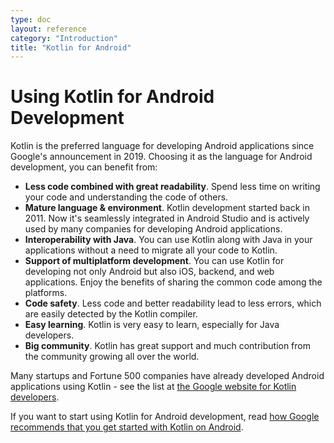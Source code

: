 ```yaml
---
type: doc
layout: reference
category: "Introduction"
title: "Kotlin for Android"
---
```


# Using Kotlin for Android Development

Kotlin is the preferred language for developing Android applications since Google's announcement in 2019. Choosing it as the language for Android development, you can benefit from:

* **Less code combined with great readability**. Spend less time on writing your code and understanding the code of others.
* **Mature language & environment**. Kotlin development started back in 2011. Now it's seamlessly integrated in Android Studio and is actively used by many companies for developing Android applications.
* **Interoperability with Java**. You can use Kotlin along with Java in your applications without a need to
migrate all your code to Kotlin.
* **Support of multiplatform development**. You can use Kotlin for developing not only Android but also iOS, backend, and web applications. Enjoy the benefits of sharing the common code among the platforms.
* **Code safety**. Less code and better readability lead to less errors, which are easily detected by the Kotlin compiler.
* **Easy learning**. Kotlin is very easy to learn, especially for Java developers.
* **Big community**. Kotlin has great support and much contribution from the community growing all over the world.

Many startups and Fortune 500 companies have already developed Android applications using Kotlin - see the list at [the Google website for Kotlin developers](https://developer.android.com/kotlin).

If you want to start using Kotlin for Android development, read [how Google recommends that you get started with Kotlin on Android](https://developer.android.com/kotlin/get-started).
